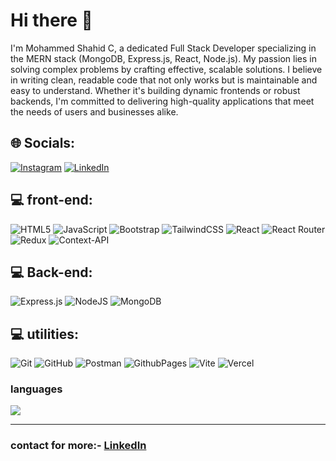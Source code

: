 # Hi there 👋

I'm Mohammed Shahid C, a dedicated Full Stack Developer specializing in the MERN stack (MongoDB, Express.js, React, Node.js). My passion lies in solving complex problems by crafting effective, scalable solutions. I believe in writing clean, readable code that not only works but is maintainable and easy to understand. Whether it's building dynamic frontends or robust backends, I'm committed to delivering high-quality applications that meet the needs of users and businesses alike.<br>


## 🌐 Socials:
[![Instagram](https://img.shields.io/badge/Instagram-%23E4405F.svg?logo=Instagram&logoColor=white)](https://instagram.com/niha.l._) [![LinkedIn](https://img.shields.io/badge/LinkedIn-%230077B5.svg?logo=linkedin&logoColor=white)](https://linkedin.com/in/nihal-karimbil-391189316/) 

## 💻 front-end:
![HTML5](https://img.shields.io/badge/html5-%23E34F26.svg?style=for-the-badge&logo=html5&logoColor=white) ![JavaScript](https://img.shields.io/badge/javascript-%23323330.svg?style=for-the-badge&logo=javascript&logoColor=%23F7DF1E) ![Bootstrap](https://img.shields.io/badge/bootstrap-%238511FA.svg?style=for-the-badge&logo=bootstrap&logoColor=white) ![TailwindCSS](https://img.shields.io/badge/tailwindcss-%2338B2AC.svg?style=for-the-badge&logo=tailwind-css&logoColor=white) ![React](https://img.shields.io/badge/react-%2320232a.svg?style=for-the-badge&logo=react&logoColor=%2361DAFB) ![React Router](https://img.shields.io/badge/React_Router-CA4245?style=for-the-badge&logo=react-router&logoColor=white) ![Redux](https://img.shields.io/badge/redux-%23593d88.svg?style=for-the-badge&logo=redux&logoColor=white) ![Context-API](https://img.shields.io/badge/Context--Api-000000?style=for-the-badge&logo=react)

## 💻 Back-end:
![Express.js](https://img.shields.io/badge/express.js-%23404d59.svg?style=for-the-badge&logo=express&logoColor=%2361DAFB) ![NodeJS](https://img.shields.io/badge/node.js-6DA55F?style=for-the-badge&logo=node.js&logoColor=white) ![MongoDB](https://img.shields.io/badge/MongoDB-%234ea94b.svg?style=for-the-badge&logo=mongodb&logoColor=white) 

## 💻 utilities:
![Git](https://img.shields.io/badge/git-%23F05033.svg?style=for-the-badge&logo=git&logoColor=white) ![GitHub](https://img.shields.io/badge/github-%23121011.svg?style=for-the-badge&logo=github&logoColor=white) ![Postman](https://img.shields.io/badge/Postman-FF6C37?style=for-the-badge&logo=postman&logoColor=white) ![GithubPages](https://img.shields.io/badge/github%20pages-121013?style=for-the-badge&logo=github&logoColor=white) ![Vite](https://img.shields.io/badge/vite-%23646CFF.svg?style=for-the-badge&logo=vite&logoColor=white)  ![Vercel](https://img.shields.io/badge/vercel-%23000000.svg?style=for-the-badge&logo=vercel&logoColor=white)

### languages
![](https://github-readme-stats.vercel.app/api/top-langs/?username=mohammedshahidc&theme=dark&hide_border=false&include_all_commits=false&count_private=false&layout=compact)

---


<!-- Proudly created with GPRM ( https://gprm.itsvg.in ) -->
### contact for more:- [LinkedIn](https://linkedin.com/in/nihal-karimbil-391189316/)
<!-- Proudly created with GPRM ( https://gprm.itsvg.in ) -->

